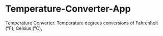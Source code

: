 # Temperature-Converter-App
Temperature Converter. Temperature degrees conversions of Fahrenheit (°F), Celsius (°C),

